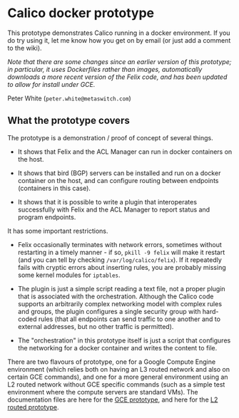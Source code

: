 # Calico docker prototype
This prototype demonstrates Calico running in a docker environment. If you do try using it, let me know how you get on by email (or just add a comment to the wiki).

*Note that there are some changes since an earlier version of this prototype; in particular, it uses Dockerfiles rather than images, automatically downloads a more recent version of the Felix code, and has been updated to allow for install under GCE.*

Peter White (`peter.white@metaswitch.com`)


## What the prototype covers
The prototype is a demonstration / proof of concept of several things.

+ It shows that Felix and the ACL Manager can run in docker containers on the host.

+ It shows that bird (BGP) servers can be installed and run on a docker container on the host, and can configure routing between endpoints (containers in this case).

+ It shows that it is possible to write a plugin that interoperates successfully with Felix and the ACL Manager to report status and program endpoints.

It has some important restrictions.

+ Felix occasionally terminates with network errors, sometimes without restarting in a timely manner - if so, `pkill -9 felix` will make it restart (and you can tell by checking `/var/log/calico/felix`). If it repeatedly fails with cryptic errors about inserting rules, you are probably missing some kernel modules for `iptables`.

+ The plugin is just a simple script reading a text file, not a proper plugin that is associated with the orchestration. Although the Calico code supports an arbitrarily complex networking model with complex rules and groups, the plugin configures a single security group with hard-coded rules (that all endpoints can send traffic to one another and to external addresses, but no other traffic is permitted).

+ The "orchestration" in this prototype itself is just a script that configures the networking for a docker container and writes the content to file.

There are two flavours of prototype, one for a Google Compute Engine environment (which relies both on having an L3 routed network and also on certain GCE commands), and one for a more general environment using an L2 routed network without GCE specific commands (such as a simple test environment where the compute servers are standard VMs). The documentation files are here for the [GCE prototype](src/master/GCEPrototype.md), and here for the [L2 routed prototype](src/master/L2RoutedPrototype.md).

